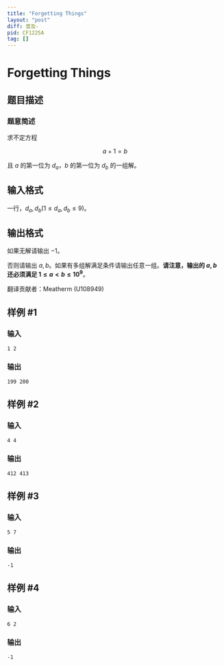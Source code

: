 ```yaml
---
title: "Forgetting Things"
layout: "post"
diff: 普及-
pid: CF1225A
tag: []
---
```


# Forgetting Things

## 题目描述

### 题意简述

求不定方程

$$a+1=b$$

且 $a$ 的第一位为 $d_a$，$b$ 的第一位为 $d_b$ 的一组解。

## 输入格式

一行，$d_a,d_b(1\leq d_a,d_b\leq 9)$。

## 输出格式

如果无解请输出 $-1$。

否则请输出 $a,b$。如果有多组解满足条件请输出任意一组。**请注意，输出的 $a,b$ 还必须满足 $1\leq a < b \leq 10^9$**。

翻译贡献者：Meatherm (U108949)

## 样例 #1

### 输入

```
1 2

```

### 输出

```
199 200

```

## 样例 #2

### 输入

```
4 4

```

### 输出

```
412 413

```

## 样例 #3

### 输入

```
5 7

```

### 输出

```
-1

```

## 样例 #4

### 输入

```
6 2

```

### 输出

```
-1

```

